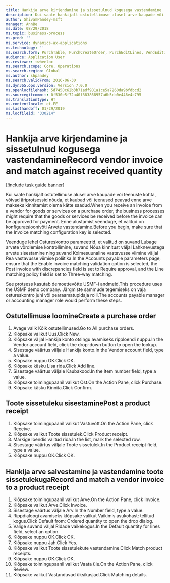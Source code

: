 ```yaml
---
title: Hankija arve kirjendamine ja sissetulnud kogusega vastendamine
description: Kui saate hankijalt ostutellimuse alusel arve kaupade või teenuste kohta, võivad äriprotsessid nõuda, et kaubad või teenused peavad enne arve makseks kinnitamist olema kätte saadud.
author: ShivamPandey-msft
manager: AnnBe
ms.date: 08/29/2018
ms.topic: business-process
ms.prod: ''
ms.service: dynamics-ax-applications
ms.technology: ''
ms.search.form: PurchTable, PurchCreateOrder, PurchEditLines, VendEditInvoice, VendEditInvoiceDefaultQuantityForLinesDropDialog,  VendJournalMatch_PackingSlip, VendInvoiceMatchingDetails
audience: Application User
ms.reviewer: twheeloc
ms.search.scope: Core, Operations
ms.search.region: Global
ms.author: shpandey
ms.search.validFrom: 2016-06-30
ms.dyn365.ops.version: Version 7.0.0
ms.openlocfilehash: 5d7458c62b3b71adf981a1ce5a7260da9bfdbcd2
ms.sourcegitcommit: 0f530e5f72a40f383868957a6b5cb0e446e4c795
ms.translationtype: HT
ms.contentlocale: et-EE
ms.lasthandoff: 01/29/2019
ms.locfileid: "330214"
---
```

# <a name="record-vendor-invoice-and-match-against-received-quantity"></a><span data-ttu-id="7c3f0-103">Hankija arve kirjendamine ja sissetulnud kogusega vastendamine</span><span class="sxs-lookup"><span data-stu-id="7c3f0-103">Record vendor invoice and match against received quantity</span></span>

[!include [task guide banner](../../includes/task-guide-banner.md)]

<span data-ttu-id="7c3f0-104">Kui saate hankijalt ostutellimuse alusel arve kaupade või teenuste kohta, võivad äriprotsessid nõuda, et kaubad või teenused peavad enne arve makseks kinnitamist olema kätte saadud.</span><span class="sxs-lookup"><span data-stu-id="7c3f0-104">When you receive an invoice from a vendor for goods or services on a purchase order, the business processes might require that the goods or services be received before the invoice can be approved for payment.</span></span> <span data-ttu-id="7c3f0-105">Enne alustamist veenduge, et valitud on konfiguratsioonivõti Arvete vastendamine.</span><span class="sxs-lookup"><span data-stu-id="7c3f0-105">Before you begin, make sure that the Invoice matching configuration key is selected.</span></span> 

<span data-ttu-id="7c3f0-106">Veenduge lehel Ostureskontro parameetrid, et valitud on suvand Lubage arvete võrdlemise kontrollimine, suvand Nõua kinnitust väljal Lahknevustega arvete sisestamine ning suvand Kolmesuunaline vastavusse viimine väljal Rea vastavusse viimise poliitika.</span><span class="sxs-lookup"><span data-stu-id="7c3f0-106">In the Accounts payable parameters page, ensure that the Enable invoice matching validation option is selected, the Post invoice with discrepancies field is set to Require approval, and the Line matching policy field is set to Three-way matching.</span></span>

<span data-ttu-id="7c3f0-107">See protsess kasutab demoettevõtte USMF-i andmeid.</span><span class="sxs-lookup"><span data-stu-id="7c3f0-107">This procedure uses the USMF demo company.</span></span> <span data-ttu-id="7c3f0-108">Järgmiste sammude tegemiseks on vaja ostureskontro juhi või pearaamatupidaja rolli.</span><span class="sxs-lookup"><span data-stu-id="7c3f0-108">The accounts payable manager or accounting manager role would perform these steps.</span></span>


## <a name="create-a-purchase-order"></a><span data-ttu-id="7c3f0-109">Ostutellimuse loomine</span><span class="sxs-lookup"><span data-stu-id="7c3f0-109">Create a purchase order</span></span>
1. <span data-ttu-id="7c3f0-110">Avage valik Kõik ostutellimused.</span><span class="sxs-lookup"><span data-stu-id="7c3f0-110">Go to All purchase orders.</span></span>
2. <span data-ttu-id="7c3f0-111">Klõpsake valikut Uus.</span><span class="sxs-lookup"><span data-stu-id="7c3f0-111">Click New.</span></span>
3. <span data-ttu-id="7c3f0-112">Klõpsake väljal Hankija konto otsingu avamiseks ripploendi nuppu.</span><span class="sxs-lookup"><span data-stu-id="7c3f0-112">In the Vendor account field, click the drop-down button to open the lookup.</span></span>
4. <span data-ttu-id="7c3f0-113">Sisestage väärtus väljale Hankija konto.</span><span class="sxs-lookup"><span data-stu-id="7c3f0-113">In the Vendor account field, type a value.</span></span>
5. <span data-ttu-id="7c3f0-114">Klõpsake nuppu OK.</span><span class="sxs-lookup"><span data-stu-id="7c3f0-114">Click OK.</span></span>
6. <span data-ttu-id="7c3f0-115">Klõpsake käsku Lisa rida.</span><span class="sxs-lookup"><span data-stu-id="7c3f0-115">Click Add line.</span></span>
7. <span data-ttu-id="7c3f0-116">Sisestage väärtus väljale Kaubakood.</span><span class="sxs-lookup"><span data-stu-id="7c3f0-116">In the Item number field, type a value.</span></span>
8. <span data-ttu-id="7c3f0-117">Klõpsake toimingupaanil valikut Ost.</span><span class="sxs-lookup"><span data-stu-id="7c3f0-117">On the Action Pane, click Purchase.</span></span>
9. <span data-ttu-id="7c3f0-118">Klõpsake käsku Kinnita.</span><span class="sxs-lookup"><span data-stu-id="7c3f0-118">Click Confirm.</span></span>

## <a name="post-a-product-receipt"></a><span data-ttu-id="7c3f0-119">Toote sissetuleku sisestamine</span><span class="sxs-lookup"><span data-stu-id="7c3f0-119">Post a product receipt</span></span>
1. <span data-ttu-id="7c3f0-120">Klõpsake toimingupaanil valikut Vastuvõtt.</span><span class="sxs-lookup"><span data-stu-id="7c3f0-120">On the Action Pane, click Receive.</span></span>
2. <span data-ttu-id="7c3f0-121">Klõpsake valikut Toote sissetulek.</span><span class="sxs-lookup"><span data-stu-id="7c3f0-121">Click Product receipt.</span></span>
3. <span data-ttu-id="7c3f0-122">Märkige loendis valitud rida.</span><span class="sxs-lookup"><span data-stu-id="7c3f0-122">In the list, mark the selected row.</span></span>
4. <span data-ttu-id="7c3f0-123">Sisestage väärtus väljale Toote sissetulek.</span><span class="sxs-lookup"><span data-stu-id="7c3f0-123">In the Product receipt field, type a value.</span></span>
5. <span data-ttu-id="7c3f0-124">Klõpsake nuppu OK.</span><span class="sxs-lookup"><span data-stu-id="7c3f0-124">Click OK.</span></span>

## <a name="record-and-match-a-vendor-invoice-to-a-product-receipt"></a><span data-ttu-id="7c3f0-125">Hankija arve salvestamine ja vastendamine toote sissetulekuga</span><span class="sxs-lookup"><span data-stu-id="7c3f0-125">Record and match a vendor invoice to a product receipt</span></span>
1. <span data-ttu-id="7c3f0-126">Klõpsake toimingupaanil valikut Arve.</span><span class="sxs-lookup"><span data-stu-id="7c3f0-126">On the Action Pane, click Invoice.</span></span>
2. <span data-ttu-id="7c3f0-127">Klõpsake valikut Arve.</span><span class="sxs-lookup"><span data-stu-id="7c3f0-127">Click Invoice.</span></span>
3. <span data-ttu-id="7c3f0-128">Sisestage väärtus väljale Arv.</span><span class="sxs-lookup"><span data-stu-id="7c3f0-128">In the Number field, type a value.</span></span>
4. <span data-ttu-id="7c3f0-129">Rippdialoogi avamiseks klõpsake valikut Vaikimis asukohast: tellitud kogus.</span><span class="sxs-lookup"><span data-stu-id="7c3f0-129">Click Default from: Ordered quantity to open the drop dialog.</span></span>
5. <span data-ttu-id="7c3f0-130">Valige suvand väljal Ridade vaikekogus.</span><span class="sxs-lookup"><span data-stu-id="7c3f0-130">In the Default quantity for lines field, select an option.</span></span>
6. <span data-ttu-id="7c3f0-131">Klõpsake nuppu OK.</span><span class="sxs-lookup"><span data-stu-id="7c3f0-131">Click OK.</span></span>
7. <span data-ttu-id="7c3f0-132">Klõpsake nuppu Jah.</span><span class="sxs-lookup"><span data-stu-id="7c3f0-132">Click Yes.</span></span>
8. <span data-ttu-id="7c3f0-133">Klõpsake valikut Toote sissetulekute vastendamine.</span><span class="sxs-lookup"><span data-stu-id="7c3f0-133">Click Match product receipts.</span></span>
9. <span data-ttu-id="7c3f0-134">Klõpsake nuppu OK.</span><span class="sxs-lookup"><span data-stu-id="7c3f0-134">Click OK.</span></span>
10. <span data-ttu-id="7c3f0-135">Klõpsake toimingupaanil valikut Vaata üle.</span><span class="sxs-lookup"><span data-stu-id="7c3f0-135">On the Action Pane, click Review.</span></span>
11. <span data-ttu-id="7c3f0-136">Klõpsake valikut Vastanduvad üksikasjad.</span><span class="sxs-lookup"><span data-stu-id="7c3f0-136">Click Matching details.</span></span>


